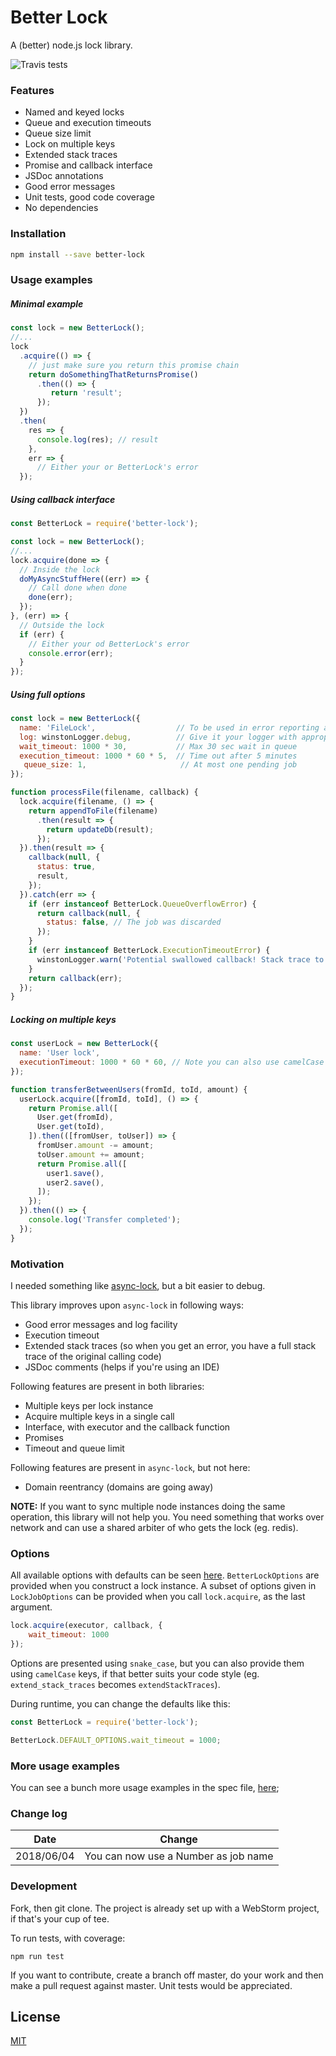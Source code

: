# Better Lock

A (better) node.js lock library.

![Travis tests](https://travis-ci.org/panta82/better-lock.svg?branch=master)

### Features

- Named and keyed locks
- Queue and execution timeouts
- Queue size limit
- Lock on multiple keys
- Extended stack traces
- Promise and callback interface
- JSDoc annotations
- Good error messages
- Unit tests, good code coverage
- No dependencies

### Installation

```bash
npm install --save better-lock
```

### Usage examples

##### Minimal example

```javascript
const lock = new BetterLock();
//...
lock
  .acquire(() => {
    // just make sure you return this promise chain
    return doSomethingThatReturnsPromise()
      .then(() => {
         return 'result';
      });
  })
  .then(
    res => {
      console.log(res); // result		
    },
    err => {
      // Either your or BetterLock's error 
  });
```

##### Using callback interface

```javascript
const BetterLock = require('better-lock');

const lock = new BetterLock();
//...
lock.acquire(done => {
  // Inside the lock
  doMyAsyncStuffHere((err) => {
    // Call done when done
    done(err);
  });
}, (err) => {
  // Outside the lock
  if (err) {
    // Either your od BetterLock's error
    console.error(err); 
  }
});
```


##### Using full options

```javascript
const lock = new BetterLock({
  name: 'FileLock',                  // To be used in error reporting and logging
  log: winstonLogger.debug,          // Give it your logger with appropeiate level
  wait_timeout: 1000 * 30,           // Max 30 sec wait in queue
  execution_timeout: 1000 * 60 * 5,  // Time out after 5 minutes
   queue_size: 1,                     // At most one pending job
});

function processFile(filename, callback) {
  lock.acquire(filename, () => {
    return appendToFile(filename)
      .then(result => {
        return updateDb(result);
      });
  }).then(result => {
    callback(null, {
      status: true,
      result,
    });
  }).catch(err => {
    if (err instanceof BetterLock.QueueOverflowError) {
      return callback(null, {
        status: false, // The job was discarded
      });
    }
    if (err instanceof BetterLock.ExecutionTimeoutError) {
      winstonLogger.warn('Potential swallowed callback! Stack trace to the entry site:', err.stack);
    }
    return callback(err);
  });
}

```

##### Locking on multiple keys

```javascript
const userLock = new BetterLock({
  name: 'User lock',
  executionTimeout: 1000 * 60 * 60, // Note you can also use camelCase
});

function transferBetweenUsers(fromId, toId, amount) {
  userLock.acquire([fromId, toId], () => {
    return Promise.all([
      User.get(fromId),
      User.get(toId),
    ]).then(([fromUser, toUser]) => {
      fromUser.amount -= amount;
      toUser.amount += amount;
      return Promise.all([
        user1.save(),
        user2.save(),
      ]);
    });
  }).then(() => {
    console.log('Transfer completed');
  });
}
```


### Motivation

I needed something like [async-lock](https://github.com/rogierschouten/async-lock), but a bit easier to debug.

This library improves upon `async-lock` in following ways:

- Good error messages and log facility
- Execution timeout
- Extended stack traces (so when you get an error, you have a full stack trace of the original calling code)
- JSDoc comments (helps if you're using an IDE)

Following features are present in both libraries:

- Multiple keys per lock instance
- Acquire multiple keys in a single call
- Interface, with executor and the callback function
- Promises
- Timeout and queue limit

Following features are present in `async-lock`, but not here:

- Domain reentrancy (domains are going away)

**NOTE:** If you want to sync multiple node instances doing the same operation, this library will not help you. You need something that works over network and can use a shared arbiter of who gets the lock (eg. redis).

### Options

All available options with defaults can be seen [here](src/options.js). `BetterLockOptions` are provided when you construct a lock instance. A subset of options given in `LockJobOptions` can be provided when you call `lock.acquire`, as the last argument.

```javascript
lock.acquire(executor, callback, {
	wait_timeout: 1000
});
```

Options are presented using `snake_case`, but you can also provide them using `camelCase` keys, if that better suits your code style (eg. `extend_stack_traces` becomes `extendStackTraces`). 

During runtime, you can change the defaults like this:

```javascript
const BetterLock = require('better-lock');

BetterLock.DEFAULT_OPTIONS.wait_timeout = 1000;
```

### More usage examples

You can see a bunch more usage examples in the spec file, [here](spec/better_lock.spec.js);

### Change log

Date|Change
----|------
2018/06/04|You can now use a Number as job name

### Development

Fork, then git clone. The project is already set up with a WebStorm project, if that's your cup of tee.

To run tests, with coverage:
```
npm run test
```

If you want to contribute, create a branch off master, do your work and then make a pull request against master. Unit tests would be appreciated.

## License

[MIT](./LICENSE)